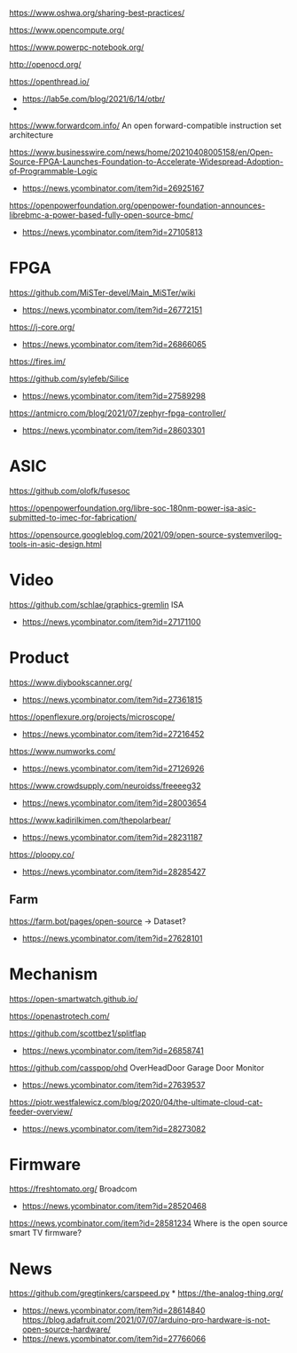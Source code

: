 https://www.oshwa.org/sharing-best-practices/

https://www.opencompute.org/

https://www.powerpc-notebook.org/

http://openocd.org/

https://openthread.io/
* https://lab5e.com/blog/2021/6/14/otbr/
* 

https://www.forwardcom.info/ An open forward-compatible instruction set architecture

https://www.businesswire.com/news/home/20210408005158/en/Open-Source-FPGA-Launches-Foundation-to-Accelerate-Widespread-Adoption-of-Programmable-Logic
* https://news.ycombinator.com/item?id=26925167

https://openpowerfoundation.org/openpower-foundation-announces-librebmc-a-power-based-fully-open-source-bmc/
* https://news.ycombinator.com/item?id=27105813

# FPGA
https://github.com/MiSTer-devel/Main_MiSTer/wiki
* https://news.ycombinator.com/item?id=26772151

https://j-core.org/
* https://news.ycombinator.com/item?id=26866065

https://fires.im/

https://github.com/sylefeb/Silice
* https://news.ycombinator.com/item?id=27589298

https://antmicro.com/blog/2021/07/zephyr-fpga-controller/
* https://news.ycombinator.com/item?id=28603301

# ASIC
https://github.com/olofk/fusesoc

https://openpowerfoundation.org/libre-soc-180nm-power-isa-asic-submitted-to-imec-for-fabrication/

https://opensource.googleblog.com/2021/09/open-source-systemverilog-tools-in-asic-design.html

# Video
https://github.com/schlae/graphics-gremlin ISA
* https://news.ycombinator.com/item?id=27171100

# Product
https://www.diybookscanner.org/
* https://news.ycombinator.com/item?id=27361815

https://openflexure.org/projects/microscope/
* https://news.ycombinator.com/item?id=27216452

https://www.numworks.com/
* https://news.ycombinator.com/item?id=27126926

https://www.crowdsupply.com/neuroidss/freeeeg32
* https://news.ycombinator.com/item?id=28003654

https://www.kadirilkimen.com/thepolarbear/
* https://news.ycombinator.com/item?id=28231187

https://ploopy.co/
* https://news.ycombinator.com/item?id=28285427

## Farm
https://farm.bot/pages/open-source -> Dataset?
* https://news.ycombinator.com/item?id=27628101

# Mechanism
https://open-smartwatch.github.io/

https://openastrotech.com/

https://github.com/scottbez1/splitflap
* https://news.ycombinator.com/item?id=26858741

https://github.com/casspop/ohd OverHeadDoor Garage Door Monitor
* https://news.ycombinator.com/item?id=27639537

https://piotr.westfalewicz.com/blog/2020/04/the-ultimate-cloud-cat-feeder-overview/
* https://news.ycombinator.com/item?id=28273082

# Firmware
https://freshtomato.org/ Broadcom
* https://news.ycombinator.com/item?id=28520468

https://news.ycombinator.com/item?id=28581234 Where is the open source smart TV firmware?

# News
https://github.com/gregtinkers/carspeed.py
* 
https://the-analog-thing.org/
* https://news.ycombinator.com/item?id=28614840
https://blog.adafruit.com/2021/07/07/arduino-pro-hardware-is-not-open-source-hardware/
* https://news.ycombinator.com/item?id=27766066